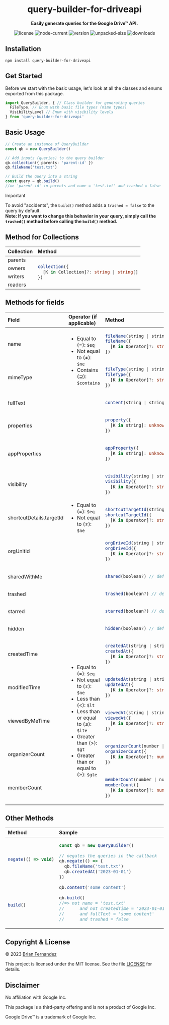 <h1 align="center">
  query-builder-for-driveapi
</h1>

<p align="center">
  <b>Easily generate queries for the Google Drive™ API.</b>
</p>

<div align="center">

  ![license](https://img.shields.io/npm/l/query-builder-for-driveapi)
  ![node-current](https://img.shields.io/node/v/query-builder-for-driveapi?color=darkgreen)
  ![version](https://img.shields.io/npm/v/query-builder-for-driveapi?color=orange)
  ![unpacked-size](https://img.shields.io/npm/unpacked-size/query-builder-for-driveapi)
  ![downloads](https://img.shields.io/npm/dt/query-builder-for-driveapi.svg)

</div>

## Installation

```shell
npm install query-builder-for-driveapi
```

## Get Started

Before we start with the basic usage, let's look at all the classes and enums exported from this package.

```ts
import QueryBuilder, { // Class builder for generating queries
  FileType, // Enum with basic file types (mime types)
  VisibilityLevel // Enum with visibility levels
} from 'query-builder-for-driveapi'
```

## Basic Usage

```ts
// Create an instance of QueryBuilder
const qb = new QueryBuilder()

// Add inputs (queries) to the query builder
qb.collection({ parents: 'parent-id' })
qb.fileName('test.txt')

// Build the query into a string
const query = qb.build()
//=> 'parent-id' in parents and name = 'test.txt' and trashed = false
```

> [!IMPORTANT]
> To avoid "accidents", the `build()` method adds a `trashed = false` to the query by default. <br>
> <b>Note: If you want to change this behavior in your query, simply call the `trashed()` method before calling the `build()` method.</b>

## Method for Collections

<table>
<thead>
<tr><th align='left'>Collection</th><th align='left'>Method</th></tr>
</thead>
<tbody>
<tr><td>parents</td><td rowspan="4">

```ts
collection({
  [K in Collection]?: string | string[]
})
```

</td></tr>
<tr><td>owners</td></tr>
<tr><td>writers</td></tr>
<tr><td>readers</td></tr>
</tbody>
</table>

## Methods for fields

<table>
<thead>
<tr><th align='left'>Field</th><th align='left'>Operator (if applicable)</th><th align='left'>Method</th></tr>
</thead>
<tbody>
<tr><td>name</td><td rowspan="2">

- Equal to (=): `$eq`
- Not equal to (≠): `$ne`
- Contains (⊇): `$contains`

</td><td>

```ts
fileName(string | string[])
fileName({
  [K in Operator]?: string | string[]
})
```

</td></tr>
<tr><td>mimeType</td><td>

```ts
fileType(string | string[])
fileType({
  [K in Operator]?: string | string[]
})
```

</td></tr>
<tr><td>fullText</td><td></td><td>

```ts
content(string | string[])
```

</td></tr>
<tr><td>properties</td><td></td><td>

```ts
property({
  [K in string]: unknown | unknown[]
})
```

</td></tr>
<tr><td>appProperties</td><td></td><td>

```ts
appProperty({
  [K in string]: unknown | unknown[]
})
```

</td></tr>
<tr><td>visibility</td><td rowspan="3">

- Equal to (=): `$eq`
- Not equal to (≠): `$ne`

</td><td>

```ts
visibility(string | string[])
visibility({
  [K in Operator]?: string | string[]
})
```

</td></tr>
<tr><td>shortcutDetails.targetId</td><td>

```ts
shortcutTargetId(string | string[])
shortcutTargetId({
  [K in Operator]?: string | string[]
})
```

</td></tr>
<tr><td>orgUnitId</td><td>

```ts
orgDriveId(string | string[])
orgDriveId({
  [K in Operator]?: string | string[]
})
```

</td></tr>
<tr><td>sharedWithMe</td><td></td><td>

```ts
shared(boolean?) // default: true
```

</td></tr>
<tr><td>trashed</td><td></td><td>

```ts
trashed(boolean?) // default: true
```

</td></tr>
<tr><td>starred</td><td></td><td>

```ts
starred(boolean?) // default: true
```

</td></tr>
<tr><td>hidden</td><td></td><td>

```ts
hidden(boolean?) // default: true
```

</td></tr>
<tr><td>createdTime</td><td rowspan="5">

- Equal to (=): `$eq`
- Not equal to (≠): `$ne`
- Less than (<): `$lt`
- Less than or equal to (≤): `$lte`
- Greater than (>): `$gt`
- Greater than or equal to (≥): `$gte`

</td><td>

```ts
createdAt(string | string[])
createdAt({
  [K in Operator]?: string | string[]
})
```

</td></tr>
<tr><td>modifiedTime</td><td>

```ts
updatedAt(string | string[])
updatedAt({
  [K in Operator]?: string | string[]
})
```
  
</td></tr>
<tr><td>viewedByMeTime</td><td>

```ts
viewedAt(string | string[])
viewedAt({
  [K in Operator]?: string | string[]
})
```

</td></tr>
<tr><td>organizerCount</td><td>

```ts
organizerCount(number | number[])
organizerCount({
  [K in Operator]?: number | number[]
})
```

</td></tr>
<tr><td>memberCount</td><td>

```ts
memberCount(number | number[])
memberCount({
  [K in Operator]?: number | number[]
})
```

</td></tr>
</tbody>
</table>

## Other Methods

<table>
<thead>
<tr><th align='left'>Method</th><th align='left'>Sample</th></tr>
</thead>
<tbody>
<tr><td>

```ts
negate(() => void)
```

</td><td rowspan="2">

```ts
const qb = new QueryBuilder()

// negates the queries in the callback
qb.negate(() => {
  qb.fileName('test.txt')
  qb.createdAt('2023-01-01')
})

qb.content('some content')

qb.build()
//=> not name = 'test.txt'
//      and not createdTime = '2023-01-01'
//      and fullText = 'some content'
//      and trashed = false

```

</td></tr>
<tr><td>

```ts
build()
```

</td></tr>
</tbody>
</table>

## Copyright & License

© 2023 [Brian Fernandez](https://github.com/br14n-sol)

This project is licensed under the MIT license. See the file [LICENSE](LICENSE) for details.

## Disclaimer

No affiliation with Google Inc.

This package is a third-party offering and is not a product of Google Inc.

Google Drive™ is a trademark of Google Inc.
